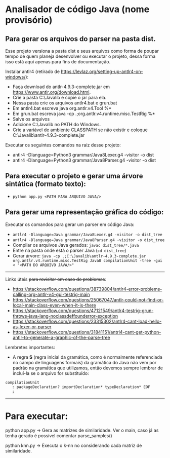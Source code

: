 # Analisador de código Java (nome provisório)

## Para gerar os arquivos do parser na pasta dist.

Esse projeto versiona a pasta dist e seus arquivos como forma de poupar tempo de quem planeja desenvolver ou executar o projeto, dessa forma isso está aqui apenas para fins de documentação.

Instalar antlr4 (retirado de https://levlaz.org/setting-up-antlr4-on-windows/):
- Faça download do antlr-4.9.3-complete.jar em https://www.antlr.org/download.html.
- Crie a pasta C:\Javalib e copie o jar para ela.
- Nessa pasta crie os arquivos antlr4.bat e grun.bat
- Em antlr4.bat escreva java org.antlr.v4.Tool %*
- Em grun.bat escreva java -cp .;org.antlr.v4.runtime.misc.TestRig %*
- Salve os arquivos
- Adicione C:\Javalib no PATH do Windows.
- Crie a variável de ambiente CLASSPATH se não existir e coloque C:\Javalib\antlr-4.9.3-complete.jar

Executar os seguintes comandos na raiz desse projeto:
- antlr4 -Dlanguage=Python3 grammar/Java8Lexer.g4 -visitor -o dist
- antlr4 -Dlanguage=Python3 grammar/Java8Parser.g4 -visitor -o dist

## Para executar o projeto e gerar uma árvore sintática (formato texto):

- `python app.py <PATH PARA ARQUIVO JAVA/>`

## Para gerar uma representação gráfica do código:
Executar os comandos para gerar um parser em código Java:
- `antlr4 -Dlanguage=Java grammar/Java8Lexer.g4 -visitor -o dist_tree`
- `antlr4 -Dlanguage=Java grammar/Java8Parser.g4 -visitor -o dist_tree`
- Compilar os arquivos Java gerados: `javac dist_tree/*.java`
- Entre na pasta onde está o parser Java (`cd dist_tree`)
- Gerar árvore: `java -cp .;C:\Javalib\antlr-4.9.3-complete.jar org.antlr.v4.runtime.misc.TestRig Java8 compilationUnit -tree -gui < "<PATH DO ARQUIVO JAVA/>"`

-----

Links úteis ~~para revisitar em caso de problemas~~: 

- https://stackoverflow.com/questions/38739804/antlr4-error-problems-calling-org-antlr-v4-gui-testrig-main
- https://stackoverflow.com/questions/25067047/antlr-could-not-find-or-local-main-class-even-when-it-is-there
- https://stackoverflow.com/questions/47121549/antlr4-testrig-grun-throws-java-lang-noclassdeffounderror-exception
- https://stackoverflow.com/questions/23315302/antlr4-cant-load-hello-as-lexer-or-parser
- https://stackoverflow.com/questions/31841151/antrl4-cant-get-python-antlr-to-generate-a-graphic-of-the-parse-tree

Lembretes importantes:

- A regra **S** (regra inicial da gramática, como é normalmente referenciada no campo de linguagens formais) da gramática do Java não vem por padrão na gramática que utilizamos, então devemos sempre lembrar de incluí-la se o arquivo for substituído:
```
compilationUnit 
   : packageDeclaration? importDeclaration* typeDeclaration* EOF
   ;
```

--------------------

# Para executar:

python app.py -> Gera as matrizes de similaridade. Ver o main, caso já as tenha gerado é possível comentar parse_samples()

python knn.py -> Executa o k-nn no considerando cada matriz de similaridade.